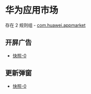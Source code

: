 # 华为应用市场

存在 2 规则组 - [com.huawei.appmarket](/src/apps/com.huawei.appmarket.ts)

## 开屏广告

- [快照-0](https://gkd-kit.gitee.io/import/12683196)

## 更新弹窗

- [快照-0](https://i.gkd.li/import/13228520)
